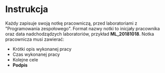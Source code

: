 # Instrukcja

Każdy zapisuje swoją notkę pracowniczą, przed laboratoriami z "Programowania zespołowego". Format nazwy notki to inicjały pracownika oraz data nadchodządzych laboratoriów, przykład <b>ML_20181018</b>. Notka pracownicza musi zawierać:
* Krótki opis wykonanej pracy
* Czas wykonanej pracy
* Kolejne cele
* <b>Podpis</b>